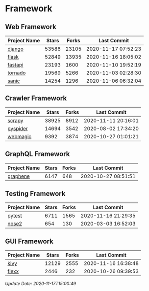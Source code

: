 # Framework

## Web Framework
| Project Name | Stars | Forks | Last Commit |
| ------------ | ----- | ----- | ----------- |
| [django](https://github.com/django/django) | 53586 | 23105 | 2020-11-17 07:52:23 |
| [flask](https://github.com/pallets/flask) | 52849 | 13935 | 2020-11-16 18:05:02 |
| [fastapi](https://github.com/tiangolo/fastapi) | 23193 | 1600 | 2020-11-10 19:52:19 |
| [tornado](https://github.com/tornadoweb/tornado) | 19569 | 5266 | 2020-11-03 02:28:30 |
| [sanic](https://github.com/huge-success/sanic) | 14254 | 1296 | 2020-11-06 06:32:04 |

## Crawler Framework
| Project Name | Stars | Forks | Last Commit |
| ------------ | ----- | ----- | ----------- |
| [scrapy](https://github.com/scrapy/scrapy) | 38925 | 8912 | 2020-11-11 20:16:01 |
| [pyspider](https://github.com/binux/pyspider) | 14694 | 3542 | 2020-08-02 17:34:20 |
| [webmagic](https://github.com/code4craft/webmagic) | 9392 | 3874 | 2020-10-27 01:01:21 |

## GraphQL Framework
| Project Name | Stars | Forks | Last Commit |
| ------------ | ----- | ----- | ----------- |
| [graphene](https://github.com/graphql-python/graphene) | 6147 | 648 | 2020-10-27 08:51:51 |

## Testing Framework
| Project Name | Stars | Forks | Last Commit |
| ------------ | ----- | ----- | ----------- |
| [pytest](https://github.com/pytest-dev/pytest) | 6711 | 1565 | 2020-11-16 21:29:35 |
| [nose2](https://github.com/nose-devs/nose2) | 654 | 130 | 2020-03-03 16:52:03 |

## GUI Framework
| Project Name | Stars | Forks | Last Commit |
| ------------ | ----- | ----- | ----------- |
| [kivy](https://github.com/kivy/kivy) | 12129 | 2555 | 2020-11-16 16:38:48 |
| [flexx](https://github.com/flexxui/flexx) | 2446 | 232 | 2020-10-26 09:39:53 |

*Update Date: 2020-11-17T15:00:49*
